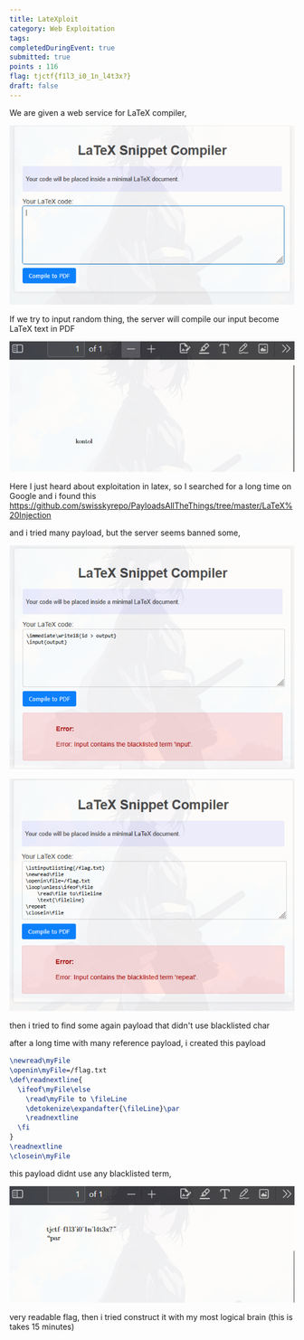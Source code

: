 ```yaml
---
title: LateXploit
category: Web Exploitation
tags: 
completedDuringEvent: true
submitted: true
points : 116
flag: tjctf{f1l3_i0_1n_l4t3x?}
draft: false
---
```

We are given a web service for LaTeX compiler,

![](latex.png)

If we try to input random thing, the server will compile our input become LaTeX text in PDF

![](latexoutput.png)

Here I just heard about exploitation in latex, so I searched for a long time on Google and i found this \
https://github.com/swisskyrepo/PayloadsAllTheThings/tree/master/LaTeX%20Injection

and i tried many payload, but the server seems banned some,

![](latexpayload1.png)

![](latexpayload2.png)

then i tried to find some again payload that didn't use blacklisted char 

after a long time with many reference payload, i created this payload 
```latex
\newread\myFile
\openin\myFile=/flag.txt
\def\readnextline{
  \ifeof\myFile\else
    \read\myFile to \fileLine
    \detokenize\expandafter{\fileLine}\par
    \readnextline
  \fi
}
\readnextline
\closein\myFile
```
this payload didnt use any blacklisted term,

![](latexpayload3.png)

very readable flag, then i tried construct it with my most logical brain (this is takes 15 minutes) 
